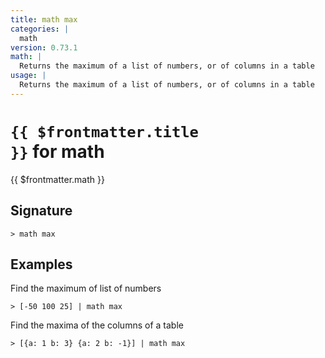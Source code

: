 ```yaml
---
title: math max
categories: |
  math
version: 0.73.1
math: |
  Returns the maximum of a list of numbers, or of columns in a table
usage: |
  Returns the maximum of a list of numbers, or of columns in a table
---
```


# <code>{{ $frontmatter.title }}</code> for math

<div class='command-title'>{{ $frontmatter.math }}</div>

## Signature

```> math max ```

## Examples

Find the maximum of list of numbers
```shell
> [-50 100 25] | math max
```

Find the maxima of the columns of a table
```shell
> [{a: 1 b: 3} {a: 2 b: -1}] | math max
```
